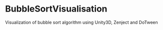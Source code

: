# BubbleSortVisualisation
Visualization of bubble sort algorithm using Unity3D, Zenject and DoTween
